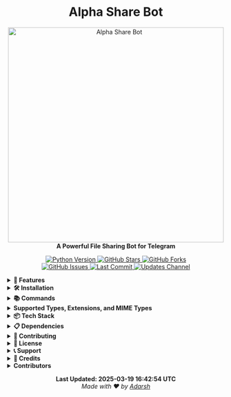 <h1 align="center">
  <b>Alpha Share Bot</b>
</h1>
 
<p align="center">
  <a href="https://github.com/utkarshdubey2008/AlphaShare">
    <img src="https://envs.sh/SlS.jpg" alt="Alpha Share Bot" width="500">
  </a>
  <br>
  <b>A Powerful File Sharing Bot for Telegram</b>
</p>

<p align="center">
  <a href="https://python.org">
    <img src="https://img.shields.io/badge/Python-3.11.6-blue?style=for-the-badge&logo=python" alt="Python Version">
  </a>
  <a href="https://github.com/utkarshdubey2008/AlphaShare/stargazers">
    <img src="https://img.shields.io/github/stars/utkarshdubey2008/AlphaShare?style=for-the-badge" alt="GitHub Stars">
  </a>
  <a href="https://github.com/utkarshdubey2008/AlphaShare/fork">
    <img src="https://img.shields.io/github/forks/utkarshdubey2008/AlphaShare?style=for-the-badge" alt="GitHub Forks">
  </a>
  <br>
  <a href="https://github.com/utkarshdubey2008/AlphaShare/issues">
    <img src="https://img.shields.io/github/issues/utkarshdubey2008/AlphaShareBot?style=for-the-badge" alt="GitHub Issues">
  </a>
  <a href="https://github.com/utkarshdubey2008/AlphaShare/network/members">
    <img src="https://img.shields.io/github/last-commit/utkarshdubey2008/AlphaShare?style=for-the-badge" alt="Last Commit">
  </a>
  <a href="https://t.me/Thealphabotz">
    <img src="https://img.shields.io/badge/Updates-Channel-blue?style=for-the-badge&logo=telegram" alt="Updates Channel">
  </a>
</p>

<details>
<summary><b>🌟 Features</b></summary>

- **Admin-Only Uploads**: Authorized admins can securely upload files with multi-admin support.
- **Universal File Support**: Supports images, videos, documents, audio files, and all Telegram-supported files.
- **Unique File Sharing**: UUID-based unique links with real-time download tracking.
- **Advanced Statistics**: Track downloads, monitor storage usage, and view user engagement metrics.
- **Professional UI**: Clean formatting, interactive inline buttons, and real-time progress bars.
- **Security Features**: Admin verification, download monitoring, and file access control.

- **Migrate databases without broken links or file errors.**

⏱️ **Auto Delete Feature**: Helps prevent copyright issues!  
  - **Config**: `AUTO_DELETE_TIME`  
  - **Set In**: `config.py` or `.env`
  
- **Cleaner UI**: Smoother and more user-friendly experience.
- **Bot Keep-Alive Mechanism**: Ensures 24/7 uptime for a seamless experience on Koyeb.
- **URL Shortening**: Shorten any link using the `/short` command with Modiji URL API.
- **Privacy Mode**: Protects files by preventing users from forwarding or copying them.
- **BATCH UPLOADS** : Allows Users To Upload Multiple File At Once And Get A Single Link For It.
</details>

<details>
<summary><b>🛠️ Installation</b></summary>

### Local Deployment

```bash
# Clone the repository
git clone https://github.com/utkarshdubey2008/AlphaShare.git

# Navigate to directory
cd AlphaShareBot

# Create virtual environment
python -m venv venv

# Activate virtual environment
source venv/bin/activate  # Linux
.\venv\Scripts\activate   # Windows

# Install dependencies
pip install -r requirements.txt

# Run the bot
python main.py
```

### Heroku Deployment

[![Deploy to Heroku](https://www.herokucdn.com/deploy/button.svg)](https://heroku.com/deploy?template=https://github.com/utkarshdubey2008/AlphaShare)

[![Watch Deployment Tutorial](https://img.shields.io/badge/Watch%20Tutorial-YouTube-red?logo=youtube)](https://youtu.be/8d9XsFhWj5s?si=02OPS6p_h6pov5HW)

### Koyeb Deployment

[![Deploy to Koyeb](https://www.koyeb.com/static/images/deploy/button.svg)](https://youtu.be/2EKt3nVcY6E?si=NKMlRw3qx6eaWjNU)

[![Watch Deployment Tutorial](https://img.shields.io/badge/Watch%20Tutorial-YouTube-red?logo=youtube)](https://youtu.be/2EKt3nVcY6E?si=NKMlRw3qx6eaWjNU)

### Required Variables

```
BOT_TOKEN - Get from @BotFather
API_ID - Get from my.telegram.org
API_HASH - Get from my.telegram.org
MONGO_URI - Your MongoDB connection string
DB_CHANNEL_ID - Channel ID for file storage
ADMIN_IDS - List of admin user IDs
MODIJI_API_KEY - Your Modiji URL API key
```

</details>

<details>
<summary><b>📚 Commands</b></summary>

### User Commands

```
/start - Start the bot
/help - Show help message
/about - About the bot

```

### Admin Commands

```
/upload - Upload files (reply to file)
/stats - Get bot statistics
/broadcast - Send message to all users
/delete - Delete a file
/fileinfo - Get file information
/auto_del - Set auto-delete timer
/short <url> - To short the url in your preferred Shortner
/batch - Batch Multiple Files At Once
```

</details>

<details>
<summary><b>Supported Types, Extensions, and MIME Types</b></summary>

### Supported Types

```python
SUPPORTED_TYPES = [
    "document", "video", "audio", "photo", "voice", "video_note", "animation"
]
```

### Supported Extensions

```python
SUPPORTED_EXTENSIONS = [
    "pdf", "txt", "doc", "docx", "xls", "xlsx", "ppt", "pptx", "py", "js", "html",
    "css", "json", "xml", "yaml", "yml", "zip", "rar", "7z", "tar", "gz", "bz2",
    "mp4", "mp3", "m4a", "wav", "avi", "mkv", "flv", "mov", "webm", "3gp", "m4v",
    "ogg", "opus", "jpg", "jpeg", "png", "gif", "webp", "bmp", "ico", "apk", "exe",
    "msi", "deb", "rpm", "text", "log", "csv", "md", "srt", "sub"
]
```

### Supported MIME Types

```python
SUPPORTED_MIME_TYPES = [
    "application/pdf", "application/msword", "application/vnd.openxmlformats-officedocument.wordprocessingml.document",
    "application/zip", "application/x-rar-compressed", "application/x-7z-compressed", "video/mp4", "audio/mpeg",
    "audio/mp4", "image/jpeg", "image/png", "image/gif", "application/vnd.android.package-archive", "application/x-executable"
]
```

</details>

<details>
  <summary><b>📦 Tech Stack</b></summary>
- **Python** - Programming Language
- **Pyrogram** - Telegram MTProto API Framework
- **MongoDB** - Database
- **Motor** - Async MongoDB Driver
- **aiofiles** - Async File Operations

  </details>

<details>
<summary><b>📋 Dependencies</b></summary>

- `pyrogram==2.0.106`
- `tgcrypto==1.2.5`
- `motor==3.3.1`
- `dnspython==2.4.2`
- `humanize==4.9.0`
- `python-dotenv==1.0.0`
- `aiofiles==23.2.1`
- `pytz==2023.3`
- `pymongo==4.5.0`

</details>

<details>
<summary><b>🤝 Contributing</b></summary>

Contributions are welcome! Please submit a Pull Request.

1. Fork the repository
2. Create your feature branch (`git checkout -b feature/AmazingFeature`)
3. Commit your changes (`git commit -m 'Add some AmazingFeature'`)
4. Push to the branch (`git push origin feature/AmazingFeature`)
5. Open a Pull Request

</details>

<details>
<summary><b>📜 License</b></summary>

This project is licensed under the MIT License - see the [LICENSE](LICENSE) file for details.

</details>

<details>
<summary><b>📞 Support</b></summary>

- Channel: [@Thealphabotz](https://t.me/Thealphabotz)
- Developer: [@adarsh2626](https://t.me/adarsh2626)

</details>

<details>
<summary><b>🙏 Credits</b></summary>

- [Pyrogram](https://github.com/pyrogram/pyrogram)
- [Adarsh](https://t.me/adarsh2626)
- [All Contributors](https://github.com/utkarshdubey2008/AlphaShare/graphs/contributors)

</details>

<details>
<summary><b>Contributors</b></summary>

- @trashxrd [Telegram](https://t.me/trashxrd)
- @nxghtz [Telegram](https://t.me/nxghtz)
- @Mak0912 [Telegram](https://t.me/Mak0912)

</details>

<p align="center">
  <b>Last Updated: 2025-03-19 16:42:54 UTC</b>
  <br>
  <i>Made with ❤️ by <a href="https://t.me/adarsh2626">Adarsh</a></i>
</p>
